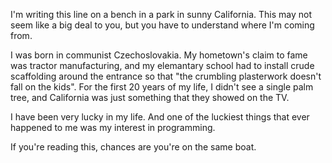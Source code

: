 <!-- does this feel too much like a self-help book? maybe skip entirely? -->

I'm writing this line on a bench in a park in sunny California. This may not seem like a big deal to you, but you have to understand where I'm coming from. 

I was born in communist Czechoslovakia. My hometown's claim to fame was tractor manufacturing, and my elemantary school had to install crude scaffolding around the entrance so that "the crumbling plasterwork doesn't fall on the kids". For the first 20 years of my life, I didn't see a single palm tree, and California was just something that they showed on the TV.

I have been very lucky in my life. And one of the luckiest things that ever happened to me was my interest in programming.

If you're reading this, chances are you're on the same boat.
